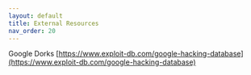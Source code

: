 ```yaml
---
layout: default
title: External Resources
nav_order: 20
---
```


Google Dorks [https://www.exploit-db.com/google-hacking-database](https://www.exploit-db.com/google-hacking-database)
